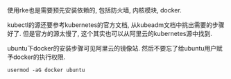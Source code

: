 使用rke也是需要预先安装依赖的, 包括防火墙, 内核模块, docker.


kubectl的源还要参考kubernetes的官方文档, 从kubeadm文档中挑出需要的步骤好了. 但是官方的源太慢了, 这个其实也可以从阿里云的kubernetes源中找到.

ubuntu下docker的安装步骤可见阿里云的镜像站. 然后不要忘了给ubuntu用户赋予docker的执行权限.

```
usermod -aG docker ubuntu
```
